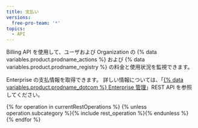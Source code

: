 ```yaml
---
title: 支払い
versions:
  free-pro-team: '*'
topics:
  - API
---
```


Billing API を使用して、ユーザおよび Organization の {% data variables.product.prodname_actions %} および {% data variables.product.prodname_registry %} の料金と使用状況を監視できます。

Enterprise の支払情報を取得できます。 詳しい情報については、「[{% data variables.product.prodname_dotcom %} Enterprise 管理](/rest/reference/enterprise-admin#billing)」REST API を参照してください。

{% for operation in currentRestOperations %}
  {% unless operation.subcategory %}{% include rest_operation %}{% endunless %}
{% endfor %}
